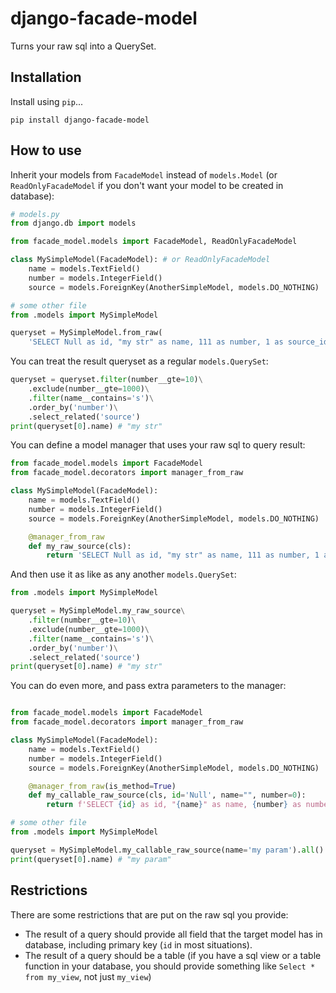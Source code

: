 # django-facade-model

Turns your raw sql into a QuerySet.

## Installation

Install using `pip`...

    pip install django-facade-model

## How to use

Inherit your models from `FacadeModel` instead of `models.Model` (or `ReadOnlyFacadeModel` if you don't want your model to be created in database):

```python
# models.py
from django.db import models

from facade_model.models import FacadeModel, ReadOnlyFacadeModel

class MySimpleModel(FacadeModel): # or ReadOnlyFacadeModel
    name = models.TextField()
    number = models.IntegerField()
    source = models.ForeignKey(AnotherSimpleModel, models.DO_NOTHING)

# some other file
from .models import MySimpleModel

queryset = MySimpleModel.from_raw(
    'SELECT Null as id, "my str" as name, 111 as number, 1 as source_id')
```

You can treat the result queryset as a regular `models.QuerySet`:

```python
queryset = queryset.filter(number__gte=10)\
    .exclude(number__gte=1000)\
    .filter(name__contains='s')\
    .order_by('number')\
    .select_related('source')
print(queryset[0].name) # "my str"
```

You can define a model manager that uses your raw sql to query result:

```python
from facade_model.models import FacadeModel
from facade_model.decorators import manager_from_raw

class MySimpleModel(FacadeModel):
    name = models.TextField()
    number = models.IntegerField()
    source = models.ForeignKey(AnotherSimpleModel, models.DO_NOTHING)

    @manager_from_raw
    def my_raw_source(cls):
        return 'SELECT Null as id, "my str" as name, 111 as number, 1 as source_id'
```

And then use it as like as any another `models.QuerySet`:

```python
from .models import MySimpleModel

queryset = MySimpleModel.my_raw_source\
    .filter(number__gte=10)\
    .exclude(number__gte=1000)\
    .filter(name__contains='s')\
    .order_by('number')\
    .select_related('source')
print(queryset[0].name) # "my str"
```

You can do even more, and pass extra parameters to the manager:

```python

from facade_model.models import FacadeModel
from facade_model.decorators import manager_from_raw

class MySimpleModel(FacadeModel):
    name = models.TextField()
    number = models.IntegerField()
    source = models.ForeignKey(AnotherSimpleModel, models.DO_NOTHING)

    @manager_from_raw(is_method=True)
    def my_callable_raw_source(cls, id='Null', name="", number=0):
        return f'SELECT {id} as id, "{name}" as name, {number} as number, 1 as source_id'

# some other file
from .models import MySimpleModel

queryset = MySimpleModel.my_callable_raw_source(name='my param').all()
print(queryset[0].name) # "my param"
```

## Restrictions
There are some restrictions that are put on the raw sql you provide:
- The result of a query should provide all field that the target model has in database, including primary key (`id` in most situations).
- The result of a query should be a table (if you have a sql view or a table function in your database, you should provide something like `Select * from my_view`, not just `my_view`)
